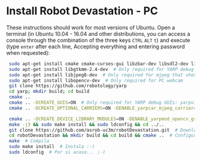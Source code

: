 # Install Robot Devastation - PC

These instructions should work for most versions of Ubuntu. Open a terminal (in Ubuntu 10.04 - 16.04 and other distributions, you can access a console through the combination of the three keys `CTRL` `ALT` `t`) and execute (type `enter` after each line, Accepting everything and entering password when requested):

```bash
 sudo apt-get install cmake cmake-curses-gui libzbar-dev libsdl2-dev libsdl2-image-dev libsdl2-mixer-dev libsdl2-ttf-dev build-essential libace-dev git
 sudo apt-get install libgtkmm-2.4-dev  # Only required for YARP debug GUIs: yarpview, gyarpmanager
 sudo apt-get install libjpeg8-dev  # Only required for mjpeg that should improve video comms
 sudo apt-get install libopencv-dev  # Only required for PC webcam
 git clone https://github.com/robotology/yarp
 cd yarp; mkdir build; cd build
 cmake ..
 cmake .. -DCREATE_GUIS=ON  # Only required for YARP debug GUIs: yarpview, gyarpmanager
 cmake .. -DCREATE_OPTIONAL_CARRIERS=ON -DENABLE_yarpcar_mjpeg_carrier=ON  # Only required for mjpeg that should improve video comms

 cmake .. -DCREATE_DEVICE_LIBRARY_MODULES=ON -DENABLE_yarpmod_opencv_grabber=ON  # Only required for PC webcam
 make -j3 && sudo make install && sudo ldconfig && cd ../..
 git clone https://github.com/asrob-uc3m/robotDevastation.git  # Download Robot Devastation
 cd robotDevastation && mkdir build && cd build && cmake ..  # Configure Robot Devastation
 make  # Compila
 sudo make install  # Instala :-)
 sudo ldconfig  # Por si acaso... ;-)
```